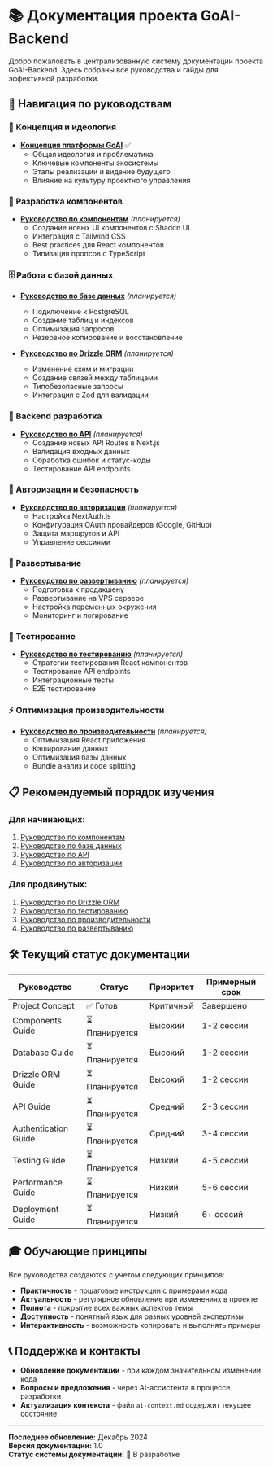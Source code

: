 # 📚 Документация проекта GoAI-Backend

Добро пожаловать в централизованную систему документации проекта GoAI-Backend. Здесь собраны все руководства и гайды для эффективной разработки.

## 🎯 Навигация по руководствам

### 🎨 Концепция и идеология
- **[Концепция платформы GoAI](project-concept.md)** ✅
  - Общая идеология и проблематика
  - Ключевые компоненты экосистемы
  - Этапы реализации и видение будущего
  - Влияние на культуру проектного управления

### 🧩 Разработка компонентов
- **[Руководство по компонентам](components-guide.md)** *(планируется)*
  - Создание новых UI компонентов с Shadcn UI
  - Интеграция с Tailwind CSS
  - Best practices для React компонентов
  - Типизация пропсов с TypeScript

### 🗄️ Работа с базой данных  
- **[Руководство по базе данных](database-guide.md)** *(планируется)*
  - Подключение к PostgreSQL
  - Создание таблиц и индексов
  - Оптимизация запросов
  - Резервное копирование и восстановление

- **[Руководство по Drizzle ORM](drizzle-orm-guide.md)** *(планируется)*
  - Изменение схем и миграции
  - Создание связей между таблицами
  - Типобезопасные запросы
  - Интеграция с Zod для валидации

### 🔌 Backend разработка
- **[Руководство по API](api-guide.md)** *(планируется)*
  - Создание новых API Routes в Next.js
  - Валидация входных данных
  - Обработка ошибок и статус-коды
  - Тестирование API endpoints

### 🔐 Авторизация и безопасность
- **[Руководство по авторизации](authentication-guide.md)** *(планируется)*
  - Настройка NextAuth.js
  - Конфигурация OAuth провайдеров (Google, GitHub)
  - Защита маршрутов и API
  - Управление сессиями

### 🚀 Развертывание
- **[Руководство по развертыванию](deployment-guide.md)** *(планируется)*
  - Подготовка к продакшену
  - Развертывание на VPS сервере
  - Настройка переменных окружения
  - Мониторинг и логирование

### 🧪 Тестирование
- **[Руководство по тестированию](testing-guide.md)** *(планируется)*
  - Стратегии тестирования React компонентов
  - Тестирование API endpoints
  - Интеграционные тесты
  - E2E тестирование

### ⚡ Оптимизация производительности
- **[Руководство по производительности](performance-guide.md)** *(планируется)*
  - Оптимизация React приложения
  - Кэширование данных
  - Оптимизация базы данных
  - Bundle анализ и code splitting

## 📋 Рекомендуемый порядок изучения

### Для начинающих:
1. [Руководство по компонентам](components-guide.md)
2. [Руководство по базе данных](database-guide.md)
3. [Руководство по API](api-guide.md)
4. [Руководство по авторизации](authentication-guide.md)

### Для продвинутых:
1. [Руководство по Drizzle ORM](drizzle-orm-guide.md)
2. [Руководство по тестированию](testing-guide.md)
3. [Руководство по производительности](performance-guide.md)
4. [Руководство по развертыванию](deployment-guide.md)

## 🛠️ Текущий статус документации

| Руководство | Статус | Приоритет | Примерный срок |
|-------------|--------|-----------|----------------|
| Project Concept | ✅ Готов | Критичный | Завершено |
| Components Guide | ⏳ Планируется | Высокий | 1-2 сессии |
| Database Guide | ⏳ Планируется | Высокий | 1-2 сессии |
| Drizzle ORM Guide | ⏳ Планируется | Высокий | 1-2 сессии |
| API Guide | ⏳ Планируется | Средний | 2-3 сессии |
| Authentication Guide | ⏳ Планируется | Средний | 3-4 сессии |
| Testing Guide | ⏳ Планируется | Низкий | 4-5 сессий |
| Performance Guide | ⏳ Планируется | Низкий | 5-6 сессий |
| Deployment Guide | ⏳ Планируется | Низкий | 6+ сессий |

## 🎓 Обучающие принципы

Все руководства создаются с учетом следующих принципов:

- **Практичность** - пошаговые инструкции с примерами кода
- **Актуальность** - регулярное обновление при изменениях в проекте
- **Полнота** - покрытие всех важных аспектов темы
- **Доступность** - понятный язык для разных уровней экспертизы
- **Интерактивность** - возможность копировать и выполнять примеры

## 📞 Поддержка и контакты

- **Обновление документации** - при каждом значительном изменении кода
- **Вопросы и предложения** - через AI-ассистента в процессе разработки
- **Актуализация контекста** - файл `ai-context.md` содержит текущее состояние

---

**Последнее обновление:** Декабрь 2024  
**Версия документации:** 1.0  
**Статус системы документации:** 🚧 В разработке 
